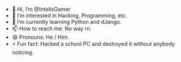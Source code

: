 - 👋 Hi, I’m @IntellsGamer
- 👀 I’m interested in Hacking, Programming, etc.
- 🌱 I’m currently learning Python and dJango.
- 📫 How to reach me: No way rn.
- 😄 Pronouns: He / Him.
- ⚡ Fun fact: Hacked a school PC and destroyed it without anybody noticing.

<!---
IntellsGamer/IntellsGamer is a ✨ special ✨ repository because its `README.md` (this file) appears on your GitHub profile.
You can click the Preview link to take a look at your changes.
--->
